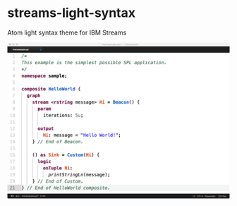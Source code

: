 # streams-light-syntax
Atom light syntax theme for IBM Streams

![Streams Light Syntax Theme](./images/streamslighttheme.png)
